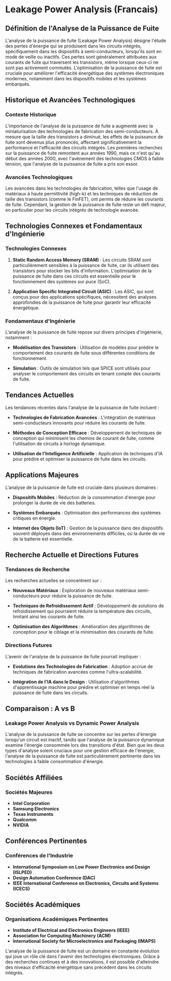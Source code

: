# Leakage Power Analysis (Francais)

## Définition de l'Analyse de la Puissance de Fuite

L'analyse de la puissance de fuite (Leakage Power Analysis) désigne l'étude des pertes d'énergie qui se produisent dans les circuits intégrés, spécifiquement dans les dispositifs à semi-conducteurs, lorsqu'ils sont en mode de veille ou inactifs. Ces pertes sont généralement attribuées aux courants de fuite qui traversent les transistors, même lorsque ceux-ci ne sont pas activement commutés. L'optimisation de la puissance de fuite est cruciale pour améliorer l'efficacité énergétique des systèmes électroniques modernes, notamment dans les dispositifs mobiles et les systèmes embarqués.

## Historique et Avancées Technologiques

### Contexte Historique

L'importance de l'analyse de la puissance de fuite a augmenté avec la miniaturisation des technologies de fabrication des semi-conducteurs. À mesure que la taille des transistors a diminué, les effets de la puissance de fuite sont devenus plus prononcés, affectant significativement la performance et l'efficacité des circuits intégrés. Les premières recherches sur la puissance de fuite remontent aux années 1990, mais ce n'est qu'au début des années 2000, avec l'avènement des technologies CMOS à faible tension, que l'analyse de la puissance de fuite a pris son essor.

### Avancées Technologiques

Les avancées dans les technologies de fabrication, telles que l'usage de matériaux à haute permittivité (high-k) et les techniques de réduction de taille des transistors (comme le FinFET), ont permis de réduire les courants de fuite. Cependant, la gestion de la puissance de fuite reste un défi majeur, en particulier pour les circuits intégrés de technologie avancée.

## Technologies Connexes et Fondamentaux d'Ingénierie

### Technologies Connexes

1. **Static Random Access Memory (SRAM)** : Les circuits SRAM sont particulièrement sensibles à la puissance de fuite, car ils utilisent des transistors pour stocker les bits d'information. L'optimisation de la puissance de fuite dans ces circuits est essentielle pour le fonctionnement des systèmes sur puce (SoC).

2. **Application Specific Integrated Circuit (ASIC)** : Les ASIC, qui sont conçus pour des applications spécifiques, nécessitent des analyses approfondies de la puissance de fuite pour garantir leur efficacité énergétique.

### Fondamentaux d'Ingénierie

L'analyse de la puissance de fuite repose sur divers principes d'ingénierie, notamment :

- **Modélisation des Transistors** : Utilisation de modèles pour prédire le comportement des courants de fuite sous différentes conditions de fonctionnement.
  
- **Simulation** : Outils de simulation tels que SPICE sont utilisés pour analyser le comportement des circuits en tenant compte des courants de fuite.

## Tendances Actuelles

Les tendances récentes dans l'analyse de la puissance de fuite incluent :

- **Technologies de Fabrication Avancées** : L'intégration de matériaux semi-conducteurs innovants pour réduire les courants de fuite.

- **Méthodes de Conception Efficace** : Développement de techniques de conception qui minimisent les chemins de courant de fuite, comme l'utilisation de circuits à horloge dynamique.

- **Utilisation de l'Intelligence Artificielle** : Application de techniques d'IA pour prédire et optimiser la puissance de fuite dans les circuits.

## Applications Majeures

L'analyse de la puissance de fuite est cruciale dans plusieurs domaines :

- **Dispositifs Mobiles** : Réduction de la consommation d'énergie pour prolonger la durée de vie des batteries.

- **Systèmes Embarqués** : Optimisation des performances des systèmes critiques en énergie.

- **Internet des Objets (IoT)** : Gestion de la puissance dans des dispositifs souvent déployés dans des environnements difficiles, où la durée de vie de la batterie est essentielle.

## Recherche Actuelle et Directions Futures

### Tendances de Recherche

Les recherches actuelles se concentrent sur :

- **Nouveaux Matériaux** : Exploration de nouveaux matériaux semi-conducteurs pour réduire la puissance de fuite.

- **Techniques de Refroidissement Actif** : Développement de solutions de refroidissement qui pourraient réduire la température des circuits, limitant ainsi les courants de fuite.

- **Optimisation des Algorithmes** : Amélioration des algorithmes de conception pour le ciblage et la minimisation des courants de fuite.

### Directions Futures

L'avenir de l'analyse de la puissance de fuite pourrait impliquer :

- **Evolutions des Technologies de Fabrication** : Adoption accrue de techniques de fabrication avancées comme l'ultra-scalabilité.

- **Intégration de l'IA dans le Design** : Utilisation d'algorithmes d'apprentissage machine pour prédire et optimiser en temps réel la puissance de fuite dans les circuits.

## Comparaison : A vs B

### Leakage Power Analysis vs Dynamic Power Analysis

L'analyse de la puissance de fuite se concentre sur les pertes d'énergie lorsqu'un circuit est inactif, tandis que l'analyse de la puissance dynamique examine l'énergie consommée lors des transitions d'état. Bien que les deux types d'analyse soient cruciaux pour une gestion efficace de l'énergie, l'analyse de la puissance de fuite est particulièrement pertinente dans les technologies à faible consommation d'énergie.

## Sociétés Affiliées

### Sociétés Majeures

- **Intel Corporation**
- **Samsung Electronics**
- **Texas Instruments**
- **Qualcomm**
- **NVIDIA**

## Conférences Pertinentes

### Conférences de l'Industrie

- **International Symposium on Low Power Electronics and Design (ISLPED)**
- **Design Automation Conference (DAC)**
- **IEEE International Conference on Electronics, Circuits and Systems (ICECS)**

## Sociétés Académiques

### Organisations Académiques Pertinentes

- **Institute of Electrical and Electronics Engineers (IEEE)**
- **Association for Computing Machinery (ACM)**
- **International Society for Microelectronics and Packaging (IMAPS)**

L'analyse de la puissance de fuite est un domaine en constante évolution qui joue un rôle clé dans l'avenir des technologies électroniques. Grâce à des recherches continues et à des innovations, il est possible d'atteindre des niveaux d'efficacité énergétique sans précédent dans les circuits intégrés.